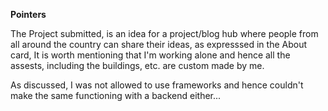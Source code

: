 **Pointers**

The Project submitted, is an idea for a project/blog hub where people from all around the country can share their ideas, as expresssed in the About card,
It is worth mentioning that I'm working alone and hence all the assests, including the buildings, etc. are custom made by me.

As discussed, I was not allowed to use frameworks and hence couldn't make the same functioning with a backend either...
